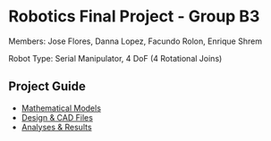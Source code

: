 # Robotics Final Project - Group B3

Members: Jose Flores, Danna Lopez, Facundo Rolon, Enrique Shrem

Robot Type: Serial Manipulator, 4 DoF (4 Rotational Joins)

## Project Guide
- [Mathematical Models](MathematicalModels)
- [Design & CAD Files](Design&CADFiles)
- [Analyses & Results](Analysis&Results)

